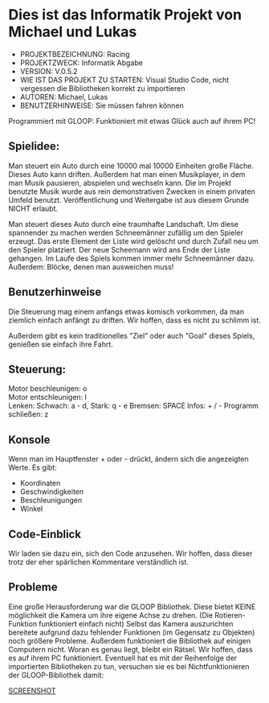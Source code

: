 <h1>Dies ist das Informatik Projekt von Michael und Lukas</h1>

- PROJEKTBEZEICHNUNG:             Racing
- PROJEKTZWECK:                   Informatik Abgabe  
- VERSION:                        V.0.5.2  
- WIE IST DAS PROJEKT ZU STARTEN: Visual Studio Code, nicht vergessen die Bibliotheken korrekt zu importieren  
- AUTOREN:                        Michael, Lukas  
- BENUTZERHINWEISE:               Sie müssen fahren können  

Programmiert mit GLOOP:
Funktioniert mit etwas Glück auch auf ihrem PC!

<h2>Spielidee:</h2>

Man steuert ein Auto durch eine 10000 mal 10000 Einheiten große Fläche.
Dieses Auto kann driften.
Außerdem hat man einen Musikplayer, in dem man Musik pausieren, abspielen und wechseln kann.
Die im Projekt benutzte Musik wurde aus rein demonstrativen Zwecken in einem privaten Umfeld benutzt. Veröffentlichung und Weitergabe ist aus diesem Grunde NICHT erlaubt.


Man steuert dieses Auto durch eine traumhafte Landschaft. Um diese spannender zu machen  werden Schneemänner zufällig um den Spieler erzeugt. Das erste Element der Liste wird gelöscht und durch Zufall neu um den Spieler platziert. Der neue Scheemann wird ans Ende der Liste gehangen. Im Laufe des Spiels kommen immer mehr Schneemänner dazu.
Außerdem: Blöcke, denen man ausweichen muss!

<h2>Benutzerhinweise</h2>

Die Steuerung mag einem anfangs etwas komisch vorkommen, da man ziemlich einfach anfängt zu driften. Wir hoffen, dass es nicht zu schlimm ist.

Außerdem gibt es kein traditionelles "Ziel" oder auch "Goal" dieses Spiels, genießen sie einfach ihre Fahrt.

<h2>Steuerung:</h2>

Motor beschleunigen: o  
Motor entschleunigen: l  
Lenken: 
Schwach: a - d, 
Stark: q - e
Bremsen: SPACE
Infos: + / - 
Programm schließen: z

<h2>Konsole</h2>

Wenn man im Hauptfenster + oder - drückt, ändern sich die angezeigten Werte. Es gibt: 

- Koordinaten
- Geschwindigkeiten
- Beschleunigungen
- Winkel



<h2>Code-Einblick</h2>

Wir laden sie dazu ein, sich den Code anzusehen.
Wir hoffen, dass dieser trotz der eher spärlichen Kommentare verständlich ist.


<h2>Probleme</h2>
Eine große Herausforderung war die GLOOP Bibliothek. Diese bietet KEINE möglichkeit die Kamera um ihre eigene Achse zu drehen. (Die Rotieren-Funktion funktioniert einfach nicht)
Selbst das Kamera auszurichten bereitete aufgrund dazu fehlender Funktionen (im Gegensatz zu Objekten) noch größere Probleme.
Außerdem funktioniert die Bibliothek auf einigen Computern nicht. Woran es genau liegt, bleibt ein Rätsel. Wir hoffen, dass es auf ihrem PC funktioniert.
Eventuell hat es mit der Reihenfolge der importierten Bibliotheken zu tun, versuchen sie es bei Nichtfunktionieren der GLOOP-Bibliothek damit:

[SCREENSHOT](https://github.com/LukasGasp/racing/Screenshot.png)
